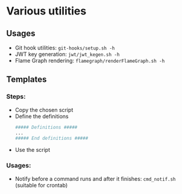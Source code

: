 # Various utilities

## Usages

- Git hook utilities: `git-hooks/setup.sh -h`
- JWT key generation: `jwt/jwt_kegen.sh -h`
- Flame Graph rendering: `flamegraph/renderFlameGraph.sh -h`

## Templates

### Steps:

- Copy the chosen script
- Define the definitions
  ```bash
  ##### Definitions #####
  ...
  ##### End definitions #####
  ```
- Use the script

### Usages:

- Notify before a command runs and after it finishes: `cmd_notif.sh` (suitable for crontab)
